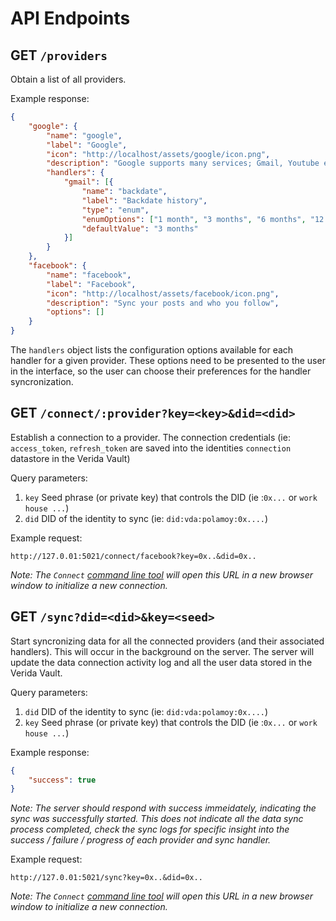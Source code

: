 # API Endpoints

## GET `/providers`

Obtain a list of all providers.

Example response:

```json
{
    "google": {
        "name": "google",
        "label": "Google",
        "icon": "http://localhost/assets/google/icon.png",
        "description": "Google supports many services; Gmail, Youtube etc.",
        "handlers": {
            "gmail": [{
                "name": "backdate",
                "label": "Backdate history",
                "type": "enum",
                "enumOptions": ["1 month", "3 months", "6 months", "12 months"],
                "defaultValue": "3 months"
            }]
        }
    },
    "facebook": {
        "name": "facebook",
        "label": "Facebook",
        "icon": "http://localhost/assets/facebook/icon.png",
        "description": "Sync your posts and who you follow",
        "options": []
    }
}
```

The `handlers` object lists the configuration options available for each handler for a given provider. These options need to be presented to the user in the interface, so the user can choose their preferences for the handler syncronization.

## GET `/connect/:provider?key=<key>&did=<did>`

Establish a connection to a provider. The connection credentials (ie: `access_token`, `refresh_token` are saved into the identities `connection` datastore in the Verida Vault)

Query parameters:

1. `key` Seed phrase (or private key) that controls the DID (ie :`0x...` or `work house ...`)
2. `did` DID of the identity to sync (ie: `did:vda:polamoy:0x....`)

Example request:

```
http://127.0.01:5021/connect/facebook?key=0x..&did=0x..
```

_Note: The `Connect` [command line tool](./CLI.md) will open this URL in a new browser window to initialize a new connection._

## GET `/sync?did=<did>&key=<seed>`

Start syncronizing data for all the connected providers (and their associated handlers). This will occur in the background on the server. The server will update the data connection activity log and all the user data stored in the Verida Vault.

Query parameters:

1. `did` DID of the identity to sync (ie: `did:vda:polamoy:0x....`)
2. `key` Seed phrase (or private key) that controls the DID (ie :`0x...` or `work house ...`)

Example response:

```json
{
    "success": true
}
```

_Note: The server should respond with success immeidately, indicating the sync was successfully started. This does not indicate all the data sync process completed, check the sync logs for specific insight into the success / failure / progress of each provider and sync handler._

Example request:

```
http://127.0.01:5021/sync?key=0x..&did=0x..
```

_Note: The `Connect` [command line tool](./CLI.md) will open this URL in a new browser window to initialize a new connection._